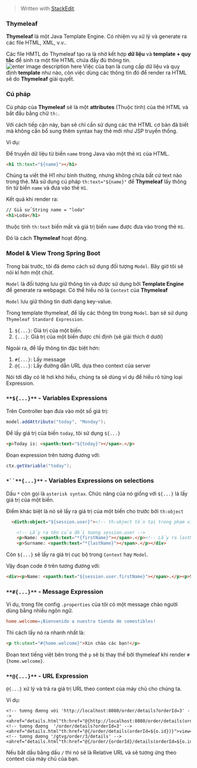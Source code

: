 


> Written with [StackEdit](https://stackedit.io/).
### **Thymeleaf**

**Thymeleaf** là một Java Template Engine. Có nhiệm vụ xử lý và generate ra các file HTML, XML, v.v..

Các file HMTL do Thymeleaf tạo ra là nhờ kết hợp **dữ liệu** và **template + quy tắc** để sinh ra một file HTML chứa đầy đủ thông tin.
![enter image description here](https://super-static-assets.s3.amazonaws.com/8a72ee8e-d4aa-4a06-985f-e92802c5bc44/images/906f6986-2bfe-4693-8f9c-cd5c8384b5d8.png?w=1500&f=webp)
Việc của bạn là cung cấp dữ liệu và quy định **template** như nào, còn việc dùng các thông tin đó để render ra HTML sẽ do **Thymeleaf** giải quyết.

### **Cú pháp**

Cú pháp của **Thymeleaf** sẽ là một **attributes** (Thuộc tính) của thẻ HTML và bắt đầu bằng chữ `th:`.

Với cách tiếp cận này, bạn sẽ chỉ cần sử dụng các thẻ HTML cơ bản đã biết mà không cần bổ sung thêm syntax hay thẻ mới như JSP truyền thống.

Ví dụ:

Để truyền dữ liệu từ biến `name` trong Java vào một thẻ `H1` của HTML.

```html
<h1 th:text="${name}"></h1>
```

Chúng ta viết thẻ H1 như bình thường, nhưng không chứa bất cứ text nào trong thẻ. Mà sử dụng cú pháp `th:text="${name}"` để **Thymeleaf** lấy thông tin từ biến `name` và đưa vào thẻ `H1`.

Kết quả khi render ra:

```html
// Giả sử String name = "loda"
<h1>Loda</h1>
```

thuộc tính `th:text` biến mất và giá trị biến `name` được đưa vào trong thẻ `H1`.

Đó là cách **Thymeleaf** hoạt động.

### **Model & View Trong Spring Boot**

Trong bài trước, tôi đã demo cách sử dụng đối tượng `Model`. Bây giờ tôi sẽ nói kĩ hơn một chút.

`Model` là đối tượng lưu giữ thông tin và được sử dụng bởi **Template Engine** để generate ra webpage. Có thể hiểu nó là `Context` của **Thymeleaf**

`Model` lưu giữ thông tin dưới dạng key-value.

Trong template thymeleaf, để lấy các thông tin trong `Model`. bạn sẽ sử dụng `Thymeleaf Standard Expression`.

1.  `${...}`: Giá trị của một biến.
2.  `{...}`: Giá trị của một biến được chỉ định (sẽ giải thích ở dưới)

Ngoài ra, để lấy thông tin đặc biệt hơn:

1.  `#{...}`: Lấy message
2.  `@{...}`: Lấy đường dẫn URL dựa theo context của server

Nói tới đây có lẽ hơi khó hiểu, chúng ta sẽ dùng ví dụ để hiểu rõ từng loại Expression.

### `**${...}**` **- Variables Expressions**

Trên Controller bạn đưa vào một số giá trị:

```java
model.addAttribute("today", "Monday");
```

Để lấy giá trị của biến `today`, tôi sử dụng `${...}`

```html
<p>Today is: <spanth:text="${today}"></span>.</p>
```

Đoạn expression trên tương đương với:

```java
ctx.getVariable("today");
```

### `*``**{...}**` **- Variables Expressions on selections**

Dấu `*` còn gọi là `asterisk syntax`. Chức năng của nó giống với `${...}` là lấy giá trị của một biến.

Điểm khác biệt là nó sẽ lấy ra giá trị của một biến cho trước bởi `th:object`

```html
  <divth:object="${session.user}"><!-- th:object tồn tại trong phạm vi của thẻ div này -->

    <!-- Lấy ra tên của đối tượng session.user -->
    <p>Name: <spanth:text="*{firstName}"></span>.</p><!-- Lấy ra lastName của đối tượng session.user -->
    <p>Surname: <spanth:text="*{lastName}"></span>.</p></div>
```

Còn `${...}` sẽ lấy ra giá trị cục bộ trong `Context` hay `Model`.

Vậy đoạn code ở trên tương đương với:

```html
<div><p>Name: <spanth:text="${session.user.firstName}"></span>.</p><p>Surname: <spanth:text="${session.user.lastName}"></span>.</p></div>
```

### `**#{...}**` **- Message Expression**

Ví dụ, trong file config `.properties` của tôi có một message chào người dùng bằng nhiều ngôn ngữ.

```makefile
home.welcome=¡Bienvenido a nuestra tienda de comestibles!
```

Thì cách lấy nó ra nhanh nhất là:

```html
<p th:utext="#{home.welcome}">Xin chào các bạn!</p>
```

Đoạn text tiếng việt bên trong thẻ `p` sẽ bị thay thế bởi thymeleaf khi render `#{home.welcome}`.

### `**@{...}**` **- URL Expression**

`@{...}` xử lý và trả ra giá trị URL theo context của máy chủ cho chúng ta.

Ví dụ:

```
<!-- tương đương với 'http://localhost:8080/order/details?orderId=3' -->
<ahref="details.html"th:href="@{http://localhost:8080/order/details(orderId=${o.id})}">view</a><!-- tương đương  '/order/details?orderId=3' -->
<ahref="details.html"th:href="@{/order/details(orderId=${o.id})}">view</a><!-- tương dương '/gtvg/order/3/details' -->
<ahref="details.html"th:href="@{/order/{orderId}/details(orderId=${o.id})}">view</a>

```

Nếu bắt dầu bằng dấu `/` thì nó sẽ là Relative URL và sẽ tương ứng theo context của máy chủ của bạn.

